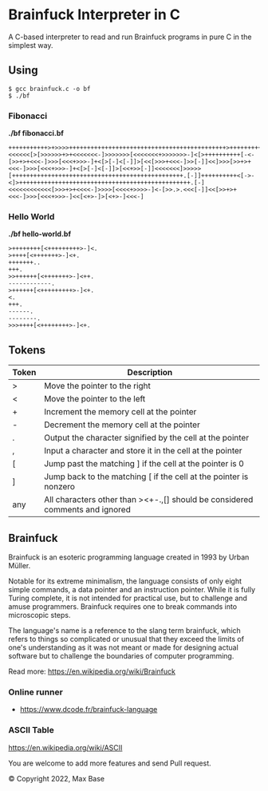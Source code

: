 # Brainfuck Interpreter in C

A C-based interpreter to read and run Brainfuck programs in pure C in the simplest way.

## Using

```
$ gcc brainfuck.c -o bf
$ ./bf
```

### Fibonacci

**./bf fibonacci.bf**

```bf
+++++++++++>+>>>>++++++++++++++++++++++++++++++++++++++++++++>++++++++++++++++++++++++++++++++<<<<<<[>[>>>>>>+>+<<<<<<<-]>>>>>>>[<<<<<<<+>>>>>>>-]<[>++++++++++[-<-[>>+>+<<<-]>>>[<<<+>>>-]+<[>[-]<[-]]>[<<[>>>+<<<-]>>[-]]<<]>>>[>>+>+<<<-]>>>[<<<+>>>-]+<[>[-]<[-]]>[<<+>>[-]]<<<<<<<]>>>>>[++++++++++++++++++++++++++++++++++++++++++++++++.[-]]++++++++++<[->-<]>++++++++++++++++++++++++++++++++++++++++++++++++.[-]<<<<<<<<<<<<[>>>+>+<<<<-]>>>>[<<<<+>>>>-]<-[>>.>.<<<[-]]<<[>>+>+<<<-]>>>[<<<+>>>-]<<[<+>-]>[<+>-]<<<-]
```

### Hello World

**./bf hello-world.bf**

```
>++++++++[<+++++++++>-]<.
>++++[<+++++++>-]<+.
+++++++..
+++.
>>++++++[<+++++++>-]<++.
------------.
>++++++[<+++++++++>-]<+.
<.
+++.
------.
--------.
>>>++++[<++++++++>-]<+.
```

## Tokens

| Token | Description |
| ----- | --------------------------- |
| >	| Move the pointer to the right |
| <	| Move the pointer to the left |
| +	| Increment the memory cell at the pointer |
| -	| Decrement the memory cell at the pointer |
| .	| Output the character signified by the cell at the pointer |
| ,	| Input a character and store it in the cell at the pointer |
| [	| Jump past the matching ] if the cell at the pointer is 0 |
| ]	| Jump back to the matching [ if the cell at the pointer is nonzero |
| any | All characters other than ><+-.,[] should be considered comments and ignored |

## Brainfuck

Brainfuck is an esoteric programming language created in 1993 by Urban Müller.

Notable for its extreme minimalism, the language consists of only eight simple commands, a data pointer and an instruction pointer. While it is fully Turing complete, it is not intended for practical use, but to challenge and amuse programmers. Brainfuck requires one to break commands into microscopic steps.

The language's name is a reference to the slang term brainfuck, which refers to things so complicated or unusual that they exceed the limits of one's understanding as it was not meant or made for designing actual software but to challenge the boundaries of computer programming.

Read more: https://en.wikipedia.org/wiki/Brainfuck

### Online runner

- https://www.dcode.fr/brainfuck-language

### ASCII Table

https://en.wikipedia.org/wiki/ASCII

You are welcome to add more features and send Pull request.

© Copyright 2022, Max Base
